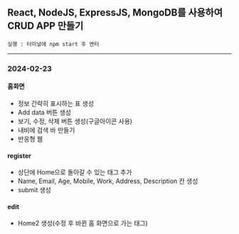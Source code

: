 ## React, NodeJS, ExpressJS, MongoDB를 사용하여 CRUD APP 만들기<br>

```
실행 : 터미널에 npm start 후 엔터
```

<hr>

### 2024-02-23 <br>

#### 홈화면 <br>
* 정보 간략히 표시하는 표 생성 <br>
* Add data 버튼 생성 <br>
* 보기, 수정, 삭제 버튼 생성(구글아이콘 사용) <br>
* 내비에 검색 바 만들기 <br>
* 반응형 웹 <br>


#### register <br>
* 상단에 Home으로 돌아갈 수 있는 태그 추가 <br>
* Name, Email, Age, Mobile, Work, Address, Description 칸 생성 <br>
* submit 생성 <br>


#### edit <br>
* Home2 생성(수정 후 바뀐 홈 화면으로 가는 태그) <br>
